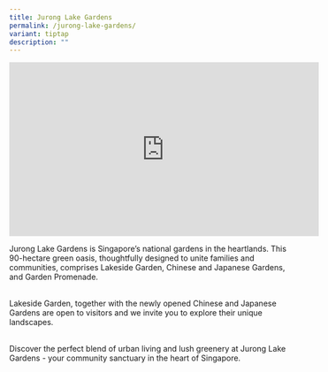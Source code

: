 ```yaml
---
title: Jurong Lake Gardens
permalink: /jurong-lake-gardens/
variant: tiptap
description: ""
---
```

<div class="iframe-wrapper">
<iframe height="315" width="560" allowfullscreen="true" frameborder="0" src="https://www.youtube.com/embed/FnpnauGxK44?si=F3YUU76JakszAZkX"></iframe>
</div>
<p></p>
<p>Jurong Lake Gardens is Singapore’s national gardens in the heartlands.
This 90-hectare green oasis, thoughtfully designed to unite families and
communities, comprises Lakeside Garden, Chinese and Japanese Gardens, and
Garden Promenade.</p>
<p>
<br>Lakeside Garden, together with the newly opened Chinese and Japanese Gardens
are open to visitors and we invite you to explore their unique landscapes.</p>
<p>
<br>Discover the perfect blend of urban living and lush greenery at Jurong
Lake Gardens - your community sanctuary in the heart of Singapore.&nbsp;</p>
<p></p>